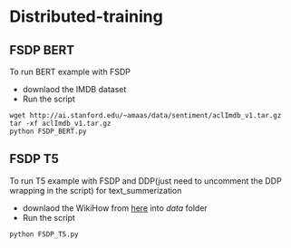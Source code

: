 # Distributed-training


## FSDP BERT

To run BERT example with FSDP
* downlaod the IMDB dataset 
* Run the script
```
wget http://ai.stanford.edu/~amaas/data/sentiment/aclImdb_v1.tar.gz 
tar -xf aclImdb_v1.tar.gz
python FSDP_BERT.py

```
## FSDP T5

To run T5 example with FSDP and DDP(just need to uncomment the DDP wrapping in the script) for text_summerization
* downlaod the WikiHow from [here](https://github.com/mahnazkoupaee/WikiHow-Dataset) into *data* folder
* Run the script
```
python FSDP_T5.py

```
